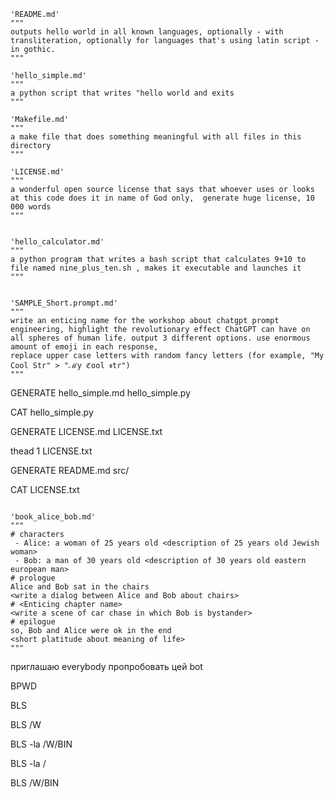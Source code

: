 
```
'README.md'
"""
outputs hello world in all known languages, optionally - with transliteration, optionally for languages that's using latin script - in gothic.
"""

'hello_simple.md'
"""
a python script that writes "hello world and exits
"""

'Makefile.md'
"""
a make file that does something meaningful with all files in this directory
"""
  
'LICENSE.md'
"""
a wonderful open source license that says that whoever uses or looks at this code does it in name of God only,  generate huge license, 10 000 words  
"""


'hello_calculator.md'
"""
a python program that writes a bash script that calculates 9+10 to file named nine_plus_ten.sh , makes it executable and launches it
"""


'SAMPLE_Short.prompt.md'
"""
write an enticing name for the workshop about chatgpt prompt engineering, highlight the revolutionary effect ChatGPT can have on all spheres of human life. output 3 different options. use enormous amount of emoji in each response, 
replace upper case letters with random fancy letters (for example, "My Cool Str" > "ℳy ℭool 𝖘tr")
"""
```




GENERATE hello_simple.md hello_simple.py

CAT hello_simple.py

GENERATE LICENSE.md LICENSE.txt

thead 1 LICENSE.txt

GENERATE README.md src/

CAT LICENSE.txt




```

'book_alice_bob.md'
"""
# characters
 - Alice: a woman of 25 years old <description of 25 years old Jewish woman>
 - Bob: a man of 30 years old <description of 30 years old eastern european man>
# prologue
Alice and Bob sat in the chairs
<write a dialog between Alice and Bob about chairs>
# <Enticing chapter name>
<write a scene of car chase in which Bob is bystander>
# epilogue
so, Bob and Alice were ok in the end
<short platitude about meaning of life>
"""
```


приглашаю everybody пропробовать цей bot




BPWD

BLS

BLS /W

BLS -la /W/BIN

BLS -la /

BLS /W/BIN


